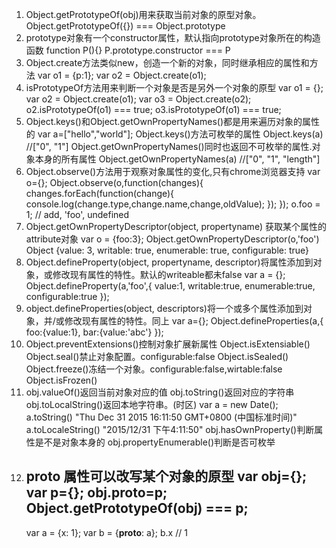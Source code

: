 1. Object.getPrototypeOf(obj)用来获取当前对象的原型对象。
    Object.getPrototypeOf({}) === Object.prototype
2. prototype对象有一个constructor属性，默认指向prototype对象所在的构造函数
    function P(){}
    P.prototype.constructor === P
3. Object.create方法类似new，创造一个新的对象，同时继承相应的属性和方法
    var o1 = {p:1};
    var o2 = Object.create(o1);
4. isPrototypeOf方法用来判断一个对象是否是另外一个对象的原型
    var o1 = {};
    var o2 = Object.create(o1);
    var o3 = Object.create(o2);
    o2.isPrototypeOf(o1) === true;
    o3.isPrototypeOf(o1) === true;
5. Object.keys()和Object.getOwnPropertyNames()都是用来遍历对象的属性的
    var a=["hello","world"];
   Object.keys()方法可枚举的属性
    Object.keys(a)  //["0", "1"]
   Object.getOwnPropertyNames()同时也返回不可枚举的属性.对象本身的所有属性
    Object.getOwnPropertyNames(a)   //["0", "1", "length"]
6. Object.observe()方法用于观察对象属性的变化,只有chrome浏览器支持
    var o={};
    Object.observe(o,function(changes){
        changes.forEach(function(change){
            console.log(change.type,change.name,change,oldValue);
        });
    });
    o.foo = 1; // add, 'foo', undefined
7. Object.getOwnPropertyDescriptor(object, propertyname) 获取某个属性的 attribute对象
    var o = {foo:3};
    Object.getOwnPropertyDescriptor(o,'foo')
    Object {value: 3, writable: true, enumerable: true, configurable: true}
8. Object.defineProperty(object, propertyname, descriptor)将属性添加到对象，或修改现有属性的特性。默认的writeable都未false
    var a = {};
    Object.defineProperty(a,'foo',{
        value:1,
        writable:true,
        enumerable:true,
        configurable:true
    });
9. object.defineProperties(object, descriptors)将一个或多个属性添加到对象，并/或修改现有属性的特性。同上
    var a={};
    Object.defineProperties(a,{
        foo:{value:1},
        bar:{value:'abc'}
    });
10. Object.preventExtensions()控制对象扩展新属性
    Object.isExtensiable()
   Object.seal()禁止对象配置。configurable:false
    Object.isSealed()
   Object.freeze()冻结一个对象。configurable:false,wirtable:false
    Object.isFrozen()
11. obj.valueOf()返回当前对象对应的值
     obj.toString()返回对应的字符串
     obj.toLocalString()返回本地字符串。(时区)
    var a = new Date();
    a.toString()
    "Thu Dec 31 2015 16:11:50 GMT+0800 (中国标准时间)"
    a.toLocaleString()
    "2015/12/31 下午4:11:50"
     obj.hasOwnProperty()判断属性是不是对象本身的
     obj.propertyEnumerable()判断是否可枚举
12. __proto__ 属性可以改写某个对象的原型
    var obj={}; var p={};
    obj.__proto__=p;
    Object.getPrototypeOf(obj) === p;
    ----------------
    var a = {x: 1};
    var b = {__proto__: a};
    b.x // 1


